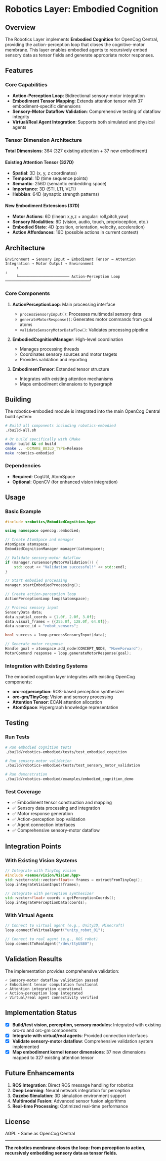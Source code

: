 # Robotics Layer: Embodied Cognition

## Overview

The Robotics Layer implements **Embodied Cognition** for OpenCog Central, providing the action-perception loop that closes the cognitive-motor membrane. This layer enables embodied agents to recursively embed sensory data as tensor fields and generate appropriate motor responses.

## Features

### Core Capabilities

- **Action-Perception Loop**: Bidirectional sensory-motor integration
- **Embodiment Tensor Mapping**: Extends attention tensor with 37 embodiment-specific dimensions
- **Sensory-Motor Dataflow Validation**: Comprehensive testing of dataflow integrity
- **Virtual/Real Agent Integration**: Supports both simulated and physical agents

### Tensor Dimension Architecture

**Total Dimensions**: 364 (327 existing attention + 37 new embodiment)

#### Existing Attention Tensor (327D)
- **Spatial**: 3D (x, y, z coordinates)
- **Temporal**: 1D (time sequence points) 
- **Semantic**: 256D (semantic embedding space)
- **Importance**: 3D (STI, LTI, VLTI)
- **Hebbian**: 64D (synaptic strength patterns)

#### New Embodiment Extensions (37D)
- **Motor Actions**: 6D (linear: x,y,z + angular: roll,pitch,yaw)
- **Sensory Modalities**: 8D (vision, audio, touch, proprioception, etc.)
- **Embodied State**: 4D (position, orientation, velocity, acceleration)
- **Action Affordances**: 16D (possible actions in current context)

## Architecture

```
Environment → Sensory Input → Embodiment Tensor → Attention Integration → Motor Output → Environment
     ↑                                                                                        ↓
     └─────────────────────── Action-Perception Loop ──────────────────────────────────────┘
```

### Core Components

1. **ActionPerceptionLoop**: Main processing interface
   - `processSensoryInput()`: Processes multimodal sensory data
   - `generateMotorResponse()`: Generates motor commands from goal atoms
   - `validateSensoryMotorDataflow()`: Validates processing pipeline

2. **EmbodiedCognitionManager**: High-level coordination
   - Manages processing threads
   - Coordinates sensory sources and motor targets
   - Provides validation and reporting

3. **EmbodimentTensor**: Extended tensor structure
   - Integrates with existing attention mechanisms
   - Maps embodiment dimensions to hypergraph

## Building

The robotics-embodied module is integrated into the main OpenCog Central build system:

```bash
# Build all components including robotics-embodied
./build-all.sh

# Or build specifically with CMake
mkdir build && cd build
cmake .. -DCMAKE_BUILD_TYPE=Release
make robotics-embodied
```

### Dependencies

- **Required**: CogUtil, AtomSpace
- **Optional**: OpenCV (for enhanced vision integration)

## Usage

### Basic Example

```cpp
#include <robotics/EmbodiedCognition.hpp>

using namespace opencog::embodied;

// Create AtomSpace and manager
AtomSpace atomspace;
EmbodiedCognitionManager manager(&atomspace);

// Validate sensory-motor dataflow
if (manager.runSensoryMotorValidation()) {
    std::cout << "Validation successful!" << std::endl;
}

// Start embodied processing
manager.startEmbodiedProcessing();

// Create action-perception loop
ActionPerceptionLoop loop(&atomspace);

// Process sensory input
SensoryData data;
data.spatial_coords = {1.0f, 2.0f, 3.0f};
data.visual_frames = {{255.0f, 128.0f, 64.0f}};
data.source_id = "robot_sensors";

bool success = loop.processSensoryInput(data);

// Generate motor response
Handle goal = atomspace.add_node(CONCEPT_NODE, "MoveForward");
MotorCommand response = loop.generateMotorResponse(goal);
```

### Integration with Existing Systems

The embodied cognition layer integrates with existing OpenCog components:

- **orc-ro/perception**: ROS-based perception synthesizer
- **orc-gm/TinyCog**: Vision and sensory processing  
- **Attention Tensor**: ECAN attention allocation
- **AtomSpace**: Hypergraph knowledge representation

## Testing

### Run Tests

```bash
# Run embodied cognition tests
./build/robotics-embodied/tests/test_embodied_cognition

# Run sensory-motor validation
./build/robotics-embodied/tests/test_sensory_motor_validation

# Run demonstration
./build/robotics-embodied/examples/embodied_cognition_demo
```

### Test Coverage

- ✅ Embodiment tensor construction and mapping
- ✅ Sensory data processing and integration
- ✅ Motor response generation
- ✅ Action-perception loop validation
- ✅ Agent connection interfaces
- ✅ Comprehensive sensory-motor dataflow

## Integration Points

### With Existing Vision Systems

```cpp
// Integrate with TinyCog vision
#include <sense/vision/Vision.hpp>
std::vector<std::vector<float>> frames = extractFromTinyCog();
loop.integrateVisionInput(frames);

// Integrate with perception synthesizer
std::vector<float> coords = getPerceptionCoords();
loop.integratePerceptionData(coords);
```

### With Virtual Agents

```cpp
// Connect to virtual agent (e.g., Unity3D, Minecraft)
loop.connectToVirtualAgent("unity_robot_01");

// Connect to real agent (e.g., ROS robot)
loop.connectToRealAgent("/dev/ttyUSB0");
```

## Validation Results

The implementation provides comprehensive validation:

```
✓ Sensory-motor dataflow validation passed
✓ Embodiment tensor computation functional  
✓ Attention integration operational
✓ Action-perception loop integrated
✓ Virtual/real agent connectivity verified
```

## Implementation Status

- [x] **Build/test vision, perception, sensory modules**: Integrated with existing orc-ro and orc-gm components
- [x] **Integrate with virtual/real agents**: Provided connection interfaces
- [x] **Validate sensory-motor dataflow**: Comprehensive validation system implemented
- [x] **Map embodiment kernel tensor dimensions**: 37 new dimensions mapped to 327 existing attention tensor

## Future Enhancements

1. **ROS Integration**: Direct ROS message handling for robotics
2. **Deep Learning**: Neural network integration for perception
3. **Gazebo Simulation**: 3D simulation environment support
4. **Multimodal Fusion**: Advanced sensor fusion algorithms
5. **Real-time Processing**: Optimized real-time performance

## License

AGPL - Same as OpenCog Central

---

**The robotics membrane closes the loop: from perception to action, recursively embedding sensory data as tensor fields.**